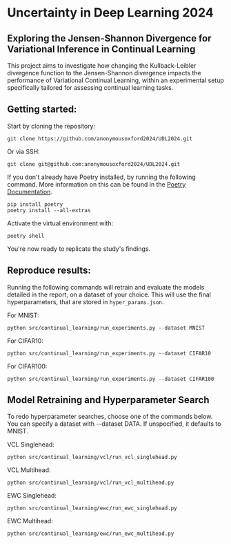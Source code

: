 # Uncertainty in Deep Learning 2024

## Exploring the Jensen-Shannon Divergence for Variational Inference in Continual Learning

This project aims to investigate how changing the Kullback-Leibler divergence 
function to the Jensen-Shannon divergence impacts the performance of Variational
Continual Learning, within an experimental setup specifically tailored for 
assessing continual learning tasks.

## Getting started:

Start by cloning the repository:

```
git clone https://github.com/anonymousoxford2024/UDL2024.git
```

Or via SSH:

```
git clone git@github.com:anonymousoxford2024/UDL2024.git
```

If you don't already have Poetry installed, by running the following command. 
More information on this can be found in the 
[Poetry Documentation](https://python-poetry.org/docs/).

```
pip install poetry
poetry install --all-extras
```

Activate the virtual environment with:

```
poetry shell
```

You're now ready to replicate the study's findings.

## Reproduce results:

Running the following commands will retrain and evaluate the models detailed 
in the report, on a dataset of your choice. 
This will use the final hyperparameters, that are stored in `hyper_params.json`.

For MNIST:
```
python src/continual_learning/run_experiments.py --dataset MNIST
```

For CIFAR10:
```
python src/continual_learning/run_experiments.py --dataset CIFAR10
```

For CIFAR100:
```
python src/continual_learning/run_experiments.py --dataset CIFAR100
```

## Model Retraining and Hyperparameter Search

To redo hyperparameter searches, choose one of the commands below. 
You can specify a dataset with --dataset DATA. 
If unspecified, it defaults to MNIST.

VCL Singlehead:
```
python src/continual_learning/vcl/run_vcl_singlehead.py 
```

VCL Multihead:
```
python src/continual_learning/vcl/run_vcl_multihead.py 
```

EWC Singlehead:
```
python src/continual_learning/ewc/run_ewc_singlehead.py 
```

EWC Multihead:
```
python src/continual_learning/ewc/run_ewc_multihead.py 
```


